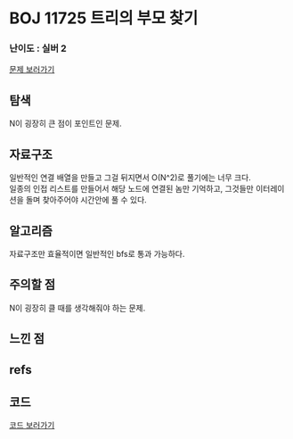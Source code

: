 # BOJ 11725 트리의 부모 찾기
 
### 난이도 : 실버 2
[문제 보러가기](https://www.acmicpc.net/problem/11725)
  
## 탐색
N이 굉장히 큰 점이 포인트인 문제.

## 자료구조
일반적인 연결 배열을 만들고 그걸 뒤지면서 O(N^2)로 풀기에는 너무 크다.  
일종의 인접 리스트를 만들어서 해당 노드에 연결된 놈만 기억하고, 그것들만 이터레이션을 돌며 찾아주어야 시간안에 풀 수 있다.


## 알고리즘
자료구조만 효율적이면 일반적인 bfs로 통과 가능하다.

## 주의할 점
N이 굉장히 클 때를 생각해줘야 하는 문제.

## 느낀 점

## refs

## 코드
[코드 보러가기](./prog11725.cpp)
